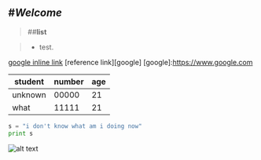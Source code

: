 #*Welcome*
-------

>##**list**

> - test.

[google inline link](https://www.google.com)
[reference link][google]
[google]:https://www.google.com

|student	|number	|age	|
|---------------|-------|-------|
|unknown	|00000	|21	|
|what		|11111	|21	|

```python
s = "i don't know what am i doing now"
print s
```


![alt text](https://github.com/Seongjun-Lee/planets/master/selentia.jpeg "selentia")


